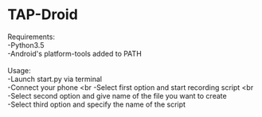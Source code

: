 # TAP-Droid
Requirements: <br>
  -Python3.5 <br>
  -Android's platform-tools added to PATH
   <br> <br>
Usage: <br>
  -Launch start.py via terminal <br>
  -Connect your phone <br
  -Select first option and start recording script <br
  -Select second option and give name of the file you want to create <br>
  -Select third option and specify the name of the script
